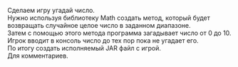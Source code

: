 Сделаем игру угадай число.  
Нужно используя библиотеку Math создать метод, который будет возвращать случайное целое число в заданном диапазоне.  
Затем с помощью этого метода программа загадывает число от 0 до 10.  
Игрок вводит в консоль число до тех пор пока не угадает его.  
По итогу создать исполняемый JAR файл с игрой.  
Для комментариев.
